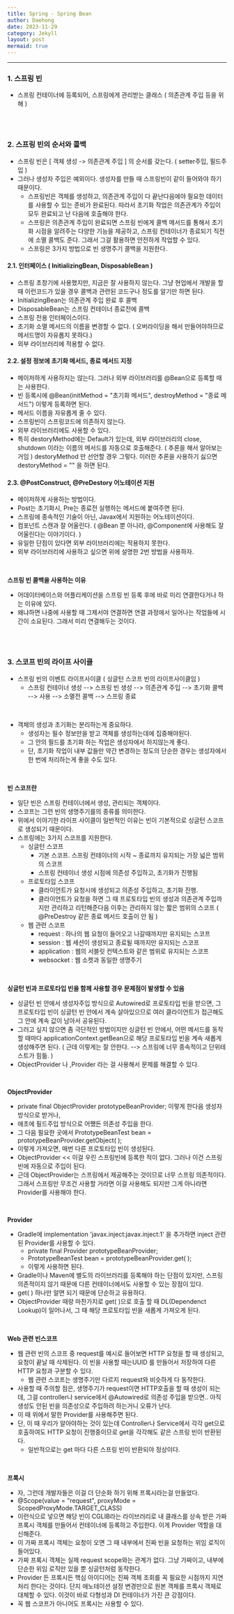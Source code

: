 ```yaml
---
title: Spring - Spring Bean
author: Daehong
date: 2023-11-29
category: Jekyll
layout: post
mermaid: true
---
```


<hr>

### 1. 스프링 빈
* 스프링 컨테이너에 등록되어, 스프링에게 관리받는 클래스 ( 의존관계 주입 등을 위해 )

<br>
<br>

### 2. 스프링 빈의 순서와 콜백
* 스프링 빈은 [ 객체 생성 -> 의존관계 주입 ] 의 순서를 갖는다. ( setter주입, 필드주입 )
* 그러나 생성자 주입은 예외이다. 생성자를 만들 때 스프링빈이 같이 들어와야 하기 때문이다.
	* 스프링빈은 객체를 생성하고, 의존관계 주입이 다 끝난다음에야 필요한 데이터를 사용할 수 있는 준비가 완료된다. 따라서 초기화 작업은 의존관계가 주입이 모두 완료되고 난 다음에 호출해야 한다.
	* 스프링은 의존관계 주입이 완료되면 스프링 빈에게 콜백 메서드를 통해서 초기화 시점을 알려주는 다양한 기능을 제공하고, 스프링 컨테이너가 종료되기 직전에 소멸 콜백도 준다. 그래서 그걸 활용하면 안전하게 작업할 수 있다.
	* 스프링은 3가지 방법으로 빈 생명주기 콜백을 지원한다.
	
#### 2.1. 인터페이스 ( InitializingBean, DisposableBean )
* 스프링 초창기에 사용했지만, 지금은 잘 사용하지 않는다. 그냥 현업에서 개발을 할 때 이런코드가 있을 경우 콜백과 관련된 코드구나 정도를 알기만 하면 된다.
* InitializingBean는 의존관계 주입 완료 후 콜백
* DisposableBean는 스프링 컨테이너 종료전에 콜백
* 스프링 전용 인터페이스이다.
* 초기화 소멸 메서드의 이름을 변경할 수 없다. ( 오버라이딩을 해서 만들어야하므로 메서드명이 자유롭지 못하다.)
* 외부 라이브러리에 적용할 수 없다.


#### 2.2. 설정 정보에 초기화 메서드, 종료 메서드 지정
* 메이저하게 사용하지는 않는다. 그러나 외부 라이브러리를 @Bean으로 등록할 때는 사용한다.
* 빈 등록시에 @Bean(initMethod = "초기화 메서드", destroyMethod = "종료 메서드") 이렇게 등록하면 된다.
* 메서드 이름을 자유롭게 줄 수 있다.
* 스프링빈이 스프링코드에 의존하지 않는다.
* 외부 라이브러리에도 사용할 수 있다.
* 특히 destoryMethod에는 Default가 있는데, 외부 라이브러리의 close, shutdown 이라는 이름의 메서드를 자동으로 호출해준다. ( 추론을 해서 알아보는 거임 ) destoryMethod 만 선언할 경우 그렇다. 이러한 추론을 사용하기 싫으면 destoryMethod = "" 을 하면 된다.


#### 2.3. @PostConstruct, @PreDestory 어노테이션 지원
* 메이저하게 사용하는 방법이다.
* Post는 초기화시, Pre는 종료전 실행하는 메서드에 붙여주면 된다.
* 스프링에 종속적인 기술이 아닌, Javax에서 지원하는 어노테이션이다.
* 컴포넌트 스캔과 잘 어울린다. ( @Bean 뿐 아니라, @Component에 사용해도 잘 어울린다는 이야기이다. )
* 유일한 단점이 있다면 외부 라이브러리에는 적용하지 못한다.
* 외부 라이브러리에 사용하고 싶으면 위에 설명한 2번 방법을 사용하자.

<br>

**스프링 빈 콜백을 사용하는 이유**
* 어데이터베이스와 어플리케이션을 스프링 빈 등록 후에 바로 미리 연결한다거나 하는 이유에 있다.
* 왜냐하면 나중에 사용할 때 그제서야 연결하면 연결 과정에서 일어나는 작업들에 시간이 소요된다. 그래서 미리 연결해두는 것이다.

<br>
<br>

### 3. 스코프 빈의 라이프 사이클
* 스프링 빈의 이벤트 라이프사이클 ( 싱글턴 스코프 빈의 라이프사이클임 )
	* 스프링 컨테이너 생성 --> 스프링 빈 생성 --> 의존관계 주입 --> 초기화 콜백 --> 사용 --> 소멸전 콜백 --> 스프링 종료

<br>

* 객체의 생성과 초기화는 분리하는게 중요하다.
	* 생성자는 필수 정보만을 받고 객체를 생성하는데에 집중해야된다.
	* 그 안의 필드를 초기화 하는 작업은 생성자에서 하지않는게 좋다.
	* 단, 초기화 작업이 내부 값들만 약간 변경하는 정도의 단순한 경우는 생성자에서 한 번에 처리하는게 좋을 수도 있다.

<br>

**빈 스코프란**
* 일단 빈은 스프링 컨테이너에서 생성, 관리되는 객체이다.
* 스코프는 그런 빈의 생명주기를의 종류를 의미한다.
* 위에서 이야기한 라이프 사이클이 일반적인 이유는 빈이 기본적으로 싱글턴 스코프로 생성되기 때문이다.
* 스프링에는 3가지 스코프를 지원한다.
	* 싱글턴 스코프
		* 기본 스코프. 스프링 컨테이너의 시작 ~ 종료까지 유지되는 가장 넓은 범위의 스코프
		* 스프링 컨테이너 생성 시점에 의존성 주입하고, 초기화가 진행됨
	* 프로토타입 스코프
		* 클라이언트가 요청시에 생성되고 의존성 주입하고, 초기화 진행.
		* 클라이언트가 요청을 하면 그 때 프로토타입 빈의 생성과 의존관계 주입까지만 관리하고 리턴해준다음 이후는 관리하지 않는 짧은 범위의 스코프 ( @PreDestroy 같은 종료 메서드 호출이 안 됨 )
	* 웹 관련 스코프
		* request : 하나의 웹 요청이 들어오고 나갈때까지만 유지되는 스코프
		* session : 웹 세션이 생성되고 종료될 때까지만 유지되는 스코프
		* application : 웹의 서블릿 컨텍스트와 같은 범위로 유지되는 스코프
		* websocket : 웹 소켓과 동일한 생명주기

<br>


**싱글턴 빈과 프로토타입 빈을 함께 사용할 경우 문제점이 발생할 수 있음**
* 싱글턴 빈 안에서 생성자주입 방식으로 Autowired로 프로토타입 빈을 받으면, 그 프로토타입 빈이 싱글턴 빈 안에서 계속 살아있으므로 여러 클라이언트가 접근해도 그 안에 계속 값이 남아서 공유된다.
* 그러고 싶지 않으면 좀 극단적인 방법이지만 싱글턴 빈 안에서, 어떤 메서드를 동작할 때마다 applicationContext.getBean으로 해당 프로토타입 빈을 계속 새롭게 생성해주면 된다. ( 근데 이렇게는 잘 안한다. --> 스프링에 너무 종속적이고 단위테스트가 힘듦. )
* ObjectProvider 나 ,Provider 라는 걸 사용해서 문제를 해결할 수 있다.

<br>

**ObjectProvider**
* private final ObjectProvider<PrototypeBeanTest> prototypeBeanProvider; 이렇게 한다음 생성자 방식으로 받거나,
* 애초에 필드주입 방식으로 어쨌든 의존성 주입을 한다.
* 그 다음 필요한 곳에서 PrototypeBeanTest bean = prototypeBeanProvider.getObject( );
* 이렇게 가져오면, 매번 다른 프로토타입 빈이 생성된다.
* ObjectProvider << 이걸 우린 스프링빈에 등록한 적이 없다. 그러나 이건 스프링빈에 자동으로 주입이 된다.
* 근데 ObjectProvider는 스프링에서 제공해주는 것이므로 너무 스프링 의존적이다. 그래서 스프링만 무조건 사용할 거라면 이걸 사용해도 되지만 그게 아니라면 Provider를 사용해야 한다.

<br>

**Provider**
* Gradle에 implementation 'javax.inject:javax.inject:1' 을 추가하면 inject 관련된 Provider를 사용할 수 있다.
	* private final Provider<PrototypeBeanTest> prototypeBeanProvider;
	* PrototypeBeanTest bean = prototypeBeanProvider.get( );
	* 이렇게 사용하면 된다.
* Gradle이나 Maven에 별도의 라이브러리를 등록해야 하는 단점이 있지만, 스프링 의존적이지 않기 때문에 다른 컨테이너에서도 사용할 수 있는 장점이 있다.
* get( ) 하나만 알면 되기 때문에 단순하고 유용하다.
* ObjectProvider 때랑 마찬가지로 get( )으로 호출 할 때 DL(Dependenct Lookup)이 일어나서, 그 때 해당 프로토타입 빈을 새롭게 가져오게 된다.

<br>


**Web 관련 빈스코프**
* 웹 관련 빈의 스코프 중 request를 예시로 들어보면 HTTP 요청을 할 때 생성되고, 요청이 끝날 때 삭제된다. 이 빈을 사용할 때는UUID 를 만들어서 저장하여 다른 HTTP 요청과 구분할 수 있다.
	* 웹 관련 스코프는 생명주기만 다르지 request와 비슷하게 다 동작한다.
* 사용할 때 주의할 점은, 생명주기가 request이면 HTTP호출을 할 때 생성이 되는데, 그걸 controller나 service에서 @Autowired로 의존성 주입을 받으면.. 아직 생성도 안된 빈을 의존성으로 주입하려 하는거니 오류가 난다.
* 이 때 위에서 말한 Provider를 사용해주면 된다.
* 단, 이 때 우리가 알아야하는 것이 있는데 Controller나 Service에서 각각 get으로 호출하여도 HTTP 요청이 진행중이므로 get을 각각해도 같은 스프링 빈이 반환된다.
	* 일반적으로는 get 마다 다른 스프링 빈이 반환되야 정상이다.

<br>

**프록시**
* 자, 그런데 개발자들은 이걸 더 단순화 하기 위해 프록시라는걸 만들었다.
* @Scope(value = "request", proxyMode = ScopedProxyMode.TARGET_CLASS)
* 이런식으로 넣으면 해당 빈이 CGLIB라는 라이브러리로 내 클래스를 상속 받은 가짜 프록시 객체를 만들어서 컨테이너에 등록하고 주입한다. 이게 Provider 역할을 대신해준다.
* 이 가짜 프록시 객체는 요청이 오면 그 때 내부에서 진짜 빈을 요청하는 위임 로직이 들어있다.
* 가짜 프록시 객체는 실제 request scope와는 관계가 없다. 그냥 가짜이고, 내부에 단순한 위임 로직만 있을 뿐 싱글턴처럼 동작한다.
* Provider 든 프록시든 핵심 아이디어는 진짜 객체 조회를 꼭 필요한 시점까지 지연처리 한다는 것이다. 단지 애노테이션 설정 변경만으로 원본 객체를 프록시 객체로 대체할 수 있다. 이것이 바로 다형성과 DI 컨테이너가 가진 큰 강점이다.
* 꼭 웹 스코프가 아니어도 프록시는 사용할 수 있다.

<br>
<br>
<br>
<br>
<br>